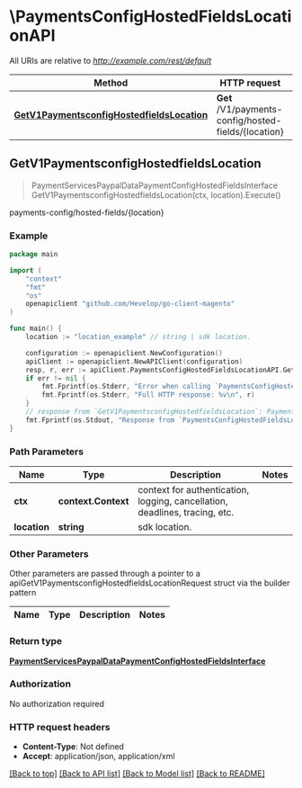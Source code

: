 # \PaymentsConfigHostedFieldsLocationAPI

All URIs are relative to *http://example.com/rest/default*

Method | HTTP request | Description
------------- | ------------- | -------------
[**GetV1PaymentsconfigHostedfieldsLocation**](PaymentsConfigHostedFieldsLocationAPI.md#GetV1PaymentsconfigHostedfieldsLocation) | **Get** /V1/payments-config/hosted-fields/{location} | payments-config/hosted-fields/{location}



## GetV1PaymentsconfigHostedfieldsLocation

> PaymentServicesPaypalDataPaymentConfigHostedFieldsInterface GetV1PaymentsconfigHostedfieldsLocation(ctx, location).Execute()

payments-config/hosted-fields/{location}



### Example

```go
package main

import (
	"context"
	"fmt"
	"os"
	openapiclient "github.com/Hevelop/go-client-magento"
)

func main() {
	location := "location_example" // string | sdk location.

	configuration := openapiclient.NewConfiguration()
	apiClient := openapiclient.NewAPIClient(configuration)
	resp, r, err := apiClient.PaymentsConfigHostedFieldsLocationAPI.GetV1PaymentsconfigHostedfieldsLocation(context.Background(), location).Execute()
	if err != nil {
		fmt.Fprintf(os.Stderr, "Error when calling `PaymentsConfigHostedFieldsLocationAPI.GetV1PaymentsconfigHostedfieldsLocation``: %v\n", err)
		fmt.Fprintf(os.Stderr, "Full HTTP response: %v\n", r)
	}
	// response from `GetV1PaymentsconfigHostedfieldsLocation`: PaymentServicesPaypalDataPaymentConfigHostedFieldsInterface
	fmt.Fprintf(os.Stdout, "Response from `PaymentsConfigHostedFieldsLocationAPI.GetV1PaymentsconfigHostedfieldsLocation`: %v\n", resp)
}
```

### Path Parameters


Name | Type | Description  | Notes
------------- | ------------- | ------------- | -------------
**ctx** | **context.Context** | context for authentication, logging, cancellation, deadlines, tracing, etc.
**location** | **string** | sdk location. | 

### Other Parameters

Other parameters are passed through a pointer to a apiGetV1PaymentsconfigHostedfieldsLocationRequest struct via the builder pattern


Name | Type | Description  | Notes
------------- | ------------- | ------------- | -------------


### Return type

[**PaymentServicesPaypalDataPaymentConfigHostedFieldsInterface**](PaymentServicesPaypalDataPaymentConfigHostedFieldsInterface.md)

### Authorization

No authorization required

### HTTP request headers

- **Content-Type**: Not defined
- **Accept**: application/json, application/xml

[[Back to top]](#) [[Back to API list]](../README.md#documentation-for-api-endpoints)
[[Back to Model list]](../README.md#documentation-for-models)
[[Back to README]](../README.md)

